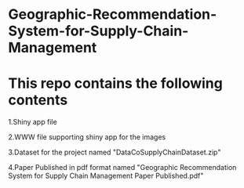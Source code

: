 # Geographic-Recommendation-System-for-Supply-Chain-Management

# This repo contains the following contents

1.Shiny app file 

2.WWW file supporting shiny app for the images

3.Dataset for the project named "DataCoSupplyChainDataset.zip"

4.Paper Published in pdf format named "Geographic Recommendation System for Supply Chain Management Paper Published.pdf"


